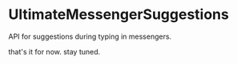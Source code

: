 # UltimateMessengerSuggestions

API for suggestions during typing in messengers.

that's it for now. stay tuned.
